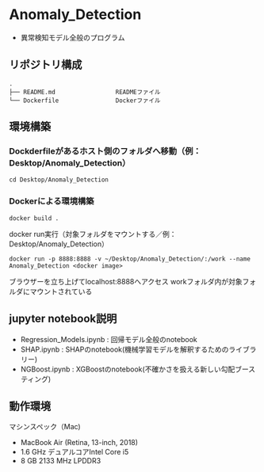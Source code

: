 # Anomaly_Detection
* 異常検知モデル全般のプログラム

## リポジトリ構成
```
.
├── README.md                 READMEファイル
└── Dockerfile                Dockerファイル
```

## 環境構築
### Dockderfileがあるホスト側のフォルダへ移動（例：Desktop/Anomaly_Detection）
```
cd Desktop/Anomaly_Detection
```
### Dockerによる環境構築
```
docker build .
```
docker run実行（対象フォルダをマウントする／例：Desktop/Anomaly_Detection）
```
docker run -p 8888:8888 -v ~/Desktop/Anomaly_Detection/:/work --name Anomaly_Detection <docker image>
```
ブラウザーを立ち上げてlocalhost:8888へアクセス
workフォルダ内が対象フォルダにマウントされている

## jupyter notebook説明
* Regression_Models.ipynb : 回帰モデル全般のnotebook
* SHAP.ipynb : SHAPのnotebook(機械学習モデルを解釈するためのライブラリー)
* NGBoost.ipynb : XGBoostのnotebook(不確かさを扱える新しい勾配ブースティング)

## 動作環境
マシンスペック（Mac)
- MacBook Air (Retina, 13-inch, 2018)
- 1.6 GHz デュアルコアIntel Core i5
- 8 GB 2133 MHz LPDDR3
